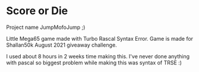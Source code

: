 # Score or Die
Project name JumpMofoJump ;)

Little Mega65 game made with Turbo Rascal Syntax Error. Game is made for Shallan50k August 2021 giveaway challenge.

I used about 8 hours in 2 weeks time making this.
I've never done anything with pascal so biggest problem while making this was syntax of TRSE :)
